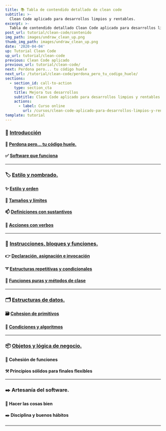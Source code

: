 ```yaml
---
title: 📚 Tabla de contendido detallado de clean code
subtitle: >-
  Clean Code aplicado para desarrollos limpios y rentables.
excerpt: >-
  Tabla de contendido detallado Clean Code aplicado para desarrollos limpios y rentables
post_url: tutorial/clean-code/contenido
img_path: images/undraw_clean_up.png
thumb_img_path: images/undraw_clean_up.png
date: '2020-04-04'
up: Tutorial Clean Code
up_url: tutorial/clean-code
previous: Clean Code aplicado
previous_url: tutorial/clean-code/
next: Perdona pero... tu código huele
next_url: /tutorial/clean-code/perdona_pero_tu_codigo_huele/
sections:
  - section_id: call-to-action
    type: section_cta
    title: Mejora tus desarrollos
    subtitle: Clean Code aplicado para desarrollos limpios y rentables.
    actions:
      - label: Curso online
        url: /cursos/clean-code-aplicado-para-desarrollos-limpios-y-rentables/
template: tutorial
---
```


### 🏁 [Introducción](https://www.bitademy.com/tutorial/clean-code/)

#### 🤢 [Perdona pero... tu código huele.](https://www.bitademy.com/tutorial/clean-code/perdona_pero_tu_codigo_huele)

#### ✅ [Software que funciona](https://www.bitademy.com/tutorial/clean-code/software_que_funciona)

---

### 🏷️ [Estilo y nombrado.](https://www.bitademy.com/tutorial/clean-code/nombres/estilo_y_nombrado)

#### ✨ [Estilo y orden](https://www.bitademy.com/tutorial/clean-code/nombres/estilo_y_orden)

#### 📏 [Tamaños y límites](https://www.bitademy.com/tutorial/clean-code/nombres/tamanos_y_limites)

#### 📫 [Definiciones con sustantivos](https://www.bitademy.com/tutorial/clean-code/nombres/definiciones_con_sustantivos)

#### 💪 [Acciones con verbos](https://www.bitademy.com/tutorial/clean-code/nombres/acciones_con_verbos)

---

### 🔀 [Instrucciones, bloques y funciones.](https://www.bitademy.com/tutorial/clean-code/funciones)

#### 👉 [Declaración, asignación e invocación](https://www.bitademy.com/tutorial/clean-code/funciones/declaracion_asignacion_e_invocacion)

#### ➰ [Estructuras repetitivas y condicionales](https://www.bitademy.com/tutorial/clean-code/funciones/estructuras_repetitivas_y_condicionales)

#### 🧩 [Funciones puras y métodos de clase](https://www.bitademy.com/tutorial/clean-code/funciones/funciones_puras_y_metodos_de_clase)

---

### 🗂️ [Estructuras de datos.](https://www.bitademy.com/tutorial/clean-code/datos/)

#### 🗃️ [Cohesion de primitivos](https://www.bitademy.com/tutorial/clean-code/datos/cohesion_de_primitivos)

#### 🔱 [Condiciones y algoritmos](https://www.bitademy.com/tutorial/clean-code/datos/condiciones_y_algoritmos)

---

### 📦 [Objetos y lógica de negocio.](https://www.bitademy.com/tutorial/clean-code/objetos/)

#### 🧱 Cohesión de funciones

#### ⚒️ Principios sólidos para finales flexibles

---

### ✒️ Artesanía del software.

#### 📝 Hacer las cosas bien

#### ✒️ Disciplina y buenos hábitos

---

